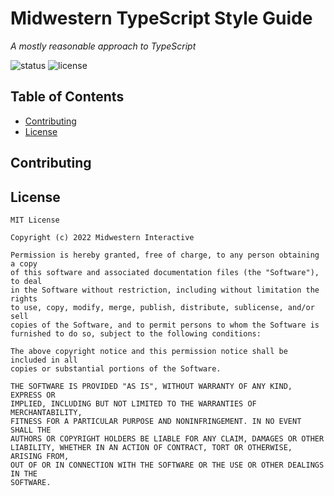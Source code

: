 # Midwestern TypeScript Style Guide

_A mostly reasonable approach to TypeScript_

![status](https://img.shields.io/badge/status-WIP-red)
![license](https://img.shields.io/badge/license-MIT-blue)

## Table of Contents

- [Contributing](#contributing)
- [License](#license)

## Contributing

## License

```text
MIT License

Copyright (c) 2022 Midwestern Interactive

Permission is hereby granted, free of charge, to any person obtaining a copy
of this software and associated documentation files (the "Software"), to deal
in the Software without restriction, including without limitation the rights
to use, copy, modify, merge, publish, distribute, sublicense, and/or sell
copies of the Software, and to permit persons to whom the Software is
furnished to do so, subject to the following conditions:

The above copyright notice and this permission notice shall be included in all
copies or substantial portions of the Software.

THE SOFTWARE IS PROVIDED "AS IS", WITHOUT WARRANTY OF ANY KIND, EXPRESS OR
IMPLIED, INCLUDING BUT NOT LIMITED TO THE WARRANTIES OF MERCHANTABILITY,
FITNESS FOR A PARTICULAR PURPOSE AND NONINFRINGEMENT. IN NO EVENT SHALL THE
AUTHORS OR COPYRIGHT HOLDERS BE LIABLE FOR ANY CLAIM, DAMAGES OR OTHER
LIABILITY, WHETHER IN AN ACTION OF CONTRACT, TORT OR OTHERWISE, ARISING FROM,
OUT OF OR IN CONNECTION WITH THE SOFTWARE OR THE USE OR OTHER DEALINGS IN THE
SOFTWARE.
```
